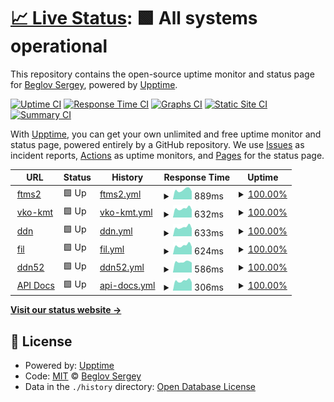 # [📈 Live Status](https://beglov.github.io/upptime): <!--live status--> **🟩 All systems operational**

This repository contains the open-source uptime monitor and status page for [Beglov Sergey](https://beglov.github.io/upptime), powered by [Upptime](https://github.com/upptime/upptime).

[![Uptime CI](https://github.com/beglov/upptime/workflows/Uptime%20CI/badge.svg)](https://github.com/beglov/upptime/actions?query=workflow%3A%22Uptime+CI%22)
[![Response Time CI](https://github.com/beglov/upptime/workflows/Response%20Time%20CI/badge.svg)](https://github.com/beglov/upptime/actions?query=workflow%3A%22Response+Time+CI%22)
[![Graphs CI](https://github.com/beglov/upptime/workflows/Graphs%20CI/badge.svg)](https://github.com/beglov/upptime/actions?query=workflow%3A%22Graphs+CI%22)
[![Static Site CI](https://github.com/beglov/upptime/workflows/Static%20Site%20CI/badge.svg)](https://github.com/beglov/upptime/actions?query=workflow%3A%22Static+Site+CI%22)
[![Summary CI](https://github.com/beglov/upptime/workflows/Summary%20CI/badge.svg)](https://github.com/beglov/upptime/actions?query=workflow%3A%22Summary+CI%22)

With [Upptime](https://upptime.js.org), you can get your own unlimited and free uptime monitor and status page, powered entirely by a GitHub repository. We use [Issues](https://github.com/beglov/upptime/issues) as incident reports, [Actions](https://github.com/beglov/upptime/actions) as uptime monitors, and [Pages](https://beglov.github.io/upptime) for the status page.

<!--start: status pages-->
<!-- This summary is generated by Upptime (https://github.com/upptime/upptime) -->
<!-- Do not edit this manually, your changes will be overwritten -->
<!-- prettier-ignore -->
| URL | Status | History | Response Time | Uptime |
| --- | ------ | ------- | ------------- | ------ |
| <img alt="" src="https://favicons.githubusercontent.com/ftms2.rosminzdrav.ru" height="13"> [ftms2](https://ftms2.rosminzdrav.ru/users/sign_in) | 🟩 Up | [ftms2.yml](https://github.com/beglov/upptime/commits/HEAD/history/ftms2.yml) | <details><summary><img alt="Response time graph" src="./graphs/ftms2/response-time-week.png" height="20"> 889ms</summary><br><a href="https://beglov.github.io/upptime/history/ftms2"><img alt="Response time 905" src="https://img.shields.io/endpoint?url=https%3A%2F%2Fraw.githubusercontent.com%2Fbeglov%2Fupptime%2FHEAD%2Fapi%2Fftms2%2Fresponse-time.json"></a><br><a href="https://beglov.github.io/upptime/history/ftms2"><img alt="24-hour response time 744" src="https://img.shields.io/endpoint?url=https%3A%2F%2Fraw.githubusercontent.com%2Fbeglov%2Fupptime%2FHEAD%2Fapi%2Fftms2%2Fresponse-time-day.json"></a><br><a href="https://beglov.github.io/upptime/history/ftms2"><img alt="7-day response time 889" src="https://img.shields.io/endpoint?url=https%3A%2F%2Fraw.githubusercontent.com%2Fbeglov%2Fupptime%2FHEAD%2Fapi%2Fftms2%2Fresponse-time-week.json"></a><br><a href="https://beglov.github.io/upptime/history/ftms2"><img alt="30-day response time 905" src="https://img.shields.io/endpoint?url=https%3A%2F%2Fraw.githubusercontent.com%2Fbeglov%2Fupptime%2FHEAD%2Fapi%2Fftms2%2Fresponse-time-month.json"></a><br><a href="https://beglov.github.io/upptime/history/ftms2"><img alt="1-year response time 905" src="https://img.shields.io/endpoint?url=https%3A%2F%2Fraw.githubusercontent.com%2Fbeglov%2Fupptime%2FHEAD%2Fapi%2Fftms2%2Fresponse-time-year.json"></a></details> | <details><summary><a href="https://beglov.github.io/upptime/history/ftms2">100.00%</a></summary><a href="https://beglov.github.io/upptime/history/ftms2"><img alt="All-time uptime 100.00%" src="https://img.shields.io/endpoint?url=https%3A%2F%2Fraw.githubusercontent.com%2Fbeglov%2Fupptime%2FHEAD%2Fapi%2Fftms2%2Fuptime.json"></a><br><a href="https://beglov.github.io/upptime/history/ftms2"><img alt="24-hour uptime 100.00%" src="https://img.shields.io/endpoint?url=https%3A%2F%2Fraw.githubusercontent.com%2Fbeglov%2Fupptime%2FHEAD%2Fapi%2Fftms2%2Fuptime-day.json"></a><br><a href="https://beglov.github.io/upptime/history/ftms2"><img alt="7-day uptime 100.00%" src="https://img.shields.io/endpoint?url=https%3A%2F%2Fraw.githubusercontent.com%2Fbeglov%2Fupptime%2FHEAD%2Fapi%2Fftms2%2Fuptime-week.json"></a><br><a href="https://beglov.github.io/upptime/history/ftms2"><img alt="30-day uptime 100.00%" src="https://img.shields.io/endpoint?url=https%3A%2F%2Fraw.githubusercontent.com%2Fbeglov%2Fupptime%2FHEAD%2Fapi%2Fftms2%2Fuptime-month.json"></a><br><a href="https://beglov.github.io/upptime/history/ftms2"><img alt="1-year uptime 100.00%" src="https://img.shields.io/endpoint?url=https%3A%2F%2Fraw.githubusercontent.com%2Fbeglov%2Fupptime%2FHEAD%2Fapi%2Fftms2%2Fuptime-year.json"></a></details>
| <img alt="" src="https://favicons.githubusercontent.com/tms.vko-kmt.ru" height="13"> [vko-kmt](http://tms.vko-kmt.ru/users/sign_in) | 🟩 Up | [vko-kmt.yml](https://github.com/beglov/upptime/commits/HEAD/history/vko-kmt.yml) | <details><summary><img alt="Response time graph" src="./graphs/vko-kmt/response-time-week.png" height="20"> 632ms</summary><br><a href="https://beglov.github.io/upptime/history/vko-kmt"><img alt="Response time 391" src="https://img.shields.io/endpoint?url=https%3A%2F%2Fraw.githubusercontent.com%2Fbeglov%2Fupptime%2FHEAD%2Fapi%2Fvko-kmt%2Fresponse-time.json"></a><br><a href="https://beglov.github.io/upptime/history/vko-kmt"><img alt="24-hour response time 542" src="https://img.shields.io/endpoint?url=https%3A%2F%2Fraw.githubusercontent.com%2Fbeglov%2Fupptime%2FHEAD%2Fapi%2Fvko-kmt%2Fresponse-time-day.json"></a><br><a href="https://beglov.github.io/upptime/history/vko-kmt"><img alt="7-day response time 632" src="https://img.shields.io/endpoint?url=https%3A%2F%2Fraw.githubusercontent.com%2Fbeglov%2Fupptime%2FHEAD%2Fapi%2Fvko-kmt%2Fresponse-time-week.json"></a><br><a href="https://beglov.github.io/upptime/history/vko-kmt"><img alt="30-day response time 526" src="https://img.shields.io/endpoint?url=https%3A%2F%2Fraw.githubusercontent.com%2Fbeglov%2Fupptime%2FHEAD%2Fapi%2Fvko-kmt%2Fresponse-time-month.json"></a><br><a href="https://beglov.github.io/upptime/history/vko-kmt"><img alt="1-year response time 391" src="https://img.shields.io/endpoint?url=https%3A%2F%2Fraw.githubusercontent.com%2Fbeglov%2Fupptime%2FHEAD%2Fapi%2Fvko-kmt%2Fresponse-time-year.json"></a></details> | <details><summary><a href="https://beglov.github.io/upptime/history/vko-kmt">100.00%</a></summary><a href="https://beglov.github.io/upptime/history/vko-kmt"><img alt="All-time uptime 99.94%" src="https://img.shields.io/endpoint?url=https%3A%2F%2Fraw.githubusercontent.com%2Fbeglov%2Fupptime%2FHEAD%2Fapi%2Fvko-kmt%2Fuptime.json"></a><br><a href="https://beglov.github.io/upptime/history/vko-kmt"><img alt="24-hour uptime 100.00%" src="https://img.shields.io/endpoint?url=https%3A%2F%2Fraw.githubusercontent.com%2Fbeglov%2Fupptime%2FHEAD%2Fapi%2Fvko-kmt%2Fuptime-day.json"></a><br><a href="https://beglov.github.io/upptime/history/vko-kmt"><img alt="7-day uptime 100.00%" src="https://img.shields.io/endpoint?url=https%3A%2F%2Fraw.githubusercontent.com%2Fbeglov%2Fupptime%2FHEAD%2Fapi%2Fvko-kmt%2Fuptime-week.json"></a><br><a href="https://beglov.github.io/upptime/history/vko-kmt"><img alt="30-day uptime 99.90%" src="https://img.shields.io/endpoint?url=https%3A%2F%2Fraw.githubusercontent.com%2Fbeglov%2Fupptime%2FHEAD%2Fapi%2Fvko-kmt%2Fuptime-month.json"></a><br><a href="https://beglov.github.io/upptime/history/vko-kmt"><img alt="1-year uptime 99.94%" src="https://img.shields.io/endpoint?url=https%3A%2F%2Fraw.githubusercontent.com%2Fbeglov%2Fupptime%2FHEAD%2Fapi%2Fvko-kmt%2Fuptime-year.json"></a></details>
| <img alt="" src="https://favicons.githubusercontent.com/ddn.vko-kmt.ru" height="13"> [ddn](http://ddn.vko-kmt.ru/users/sign_in) | 🟩 Up | [ddn.yml](https://github.com/beglov/upptime/commits/HEAD/history/ddn.yml) | <details><summary><img alt="Response time graph" src="./graphs/ddn/response-time-week.png" height="20"> 633ms</summary><br><a href="https://beglov.github.io/upptime/history/ddn"><img alt="Response time 669" src="https://img.shields.io/endpoint?url=https%3A%2F%2Fraw.githubusercontent.com%2Fbeglov%2Fupptime%2FHEAD%2Fapi%2Fddn%2Fresponse-time.json"></a><br><a href="https://beglov.github.io/upptime/history/ddn"><img alt="24-hour response time 545" src="https://img.shields.io/endpoint?url=https%3A%2F%2Fraw.githubusercontent.com%2Fbeglov%2Fupptime%2FHEAD%2Fapi%2Fddn%2Fresponse-time-day.json"></a><br><a href="https://beglov.github.io/upptime/history/ddn"><img alt="7-day response time 633" src="https://img.shields.io/endpoint?url=https%3A%2F%2Fraw.githubusercontent.com%2Fbeglov%2Fupptime%2FHEAD%2Fapi%2Fddn%2Fresponse-time-week.json"></a><br><a href="https://beglov.github.io/upptime/history/ddn"><img alt="30-day response time 651" src="https://img.shields.io/endpoint?url=https%3A%2F%2Fraw.githubusercontent.com%2Fbeglov%2Fupptime%2FHEAD%2Fapi%2Fddn%2Fresponse-time-month.json"></a><br><a href="https://beglov.github.io/upptime/history/ddn"><img alt="1-year response time 669" src="https://img.shields.io/endpoint?url=https%3A%2F%2Fraw.githubusercontent.com%2Fbeglov%2Fupptime%2FHEAD%2Fapi%2Fddn%2Fresponse-time-year.json"></a></details> | <details><summary><a href="https://beglov.github.io/upptime/history/ddn">100.00%</a></summary><a href="https://beglov.github.io/upptime/history/ddn"><img alt="All-time uptime 99.96%" src="https://img.shields.io/endpoint?url=https%3A%2F%2Fraw.githubusercontent.com%2Fbeglov%2Fupptime%2FHEAD%2Fapi%2Fddn%2Fuptime.json"></a><br><a href="https://beglov.github.io/upptime/history/ddn"><img alt="24-hour uptime 100.00%" src="https://img.shields.io/endpoint?url=https%3A%2F%2Fraw.githubusercontent.com%2Fbeglov%2Fupptime%2FHEAD%2Fapi%2Fddn%2Fuptime-day.json"></a><br><a href="https://beglov.github.io/upptime/history/ddn"><img alt="7-day uptime 100.00%" src="https://img.shields.io/endpoint?url=https%3A%2F%2Fraw.githubusercontent.com%2Fbeglov%2Fupptime%2FHEAD%2Fapi%2Fddn%2Fuptime-week.json"></a><br><a href="https://beglov.github.io/upptime/history/ddn"><img alt="30-day uptime 99.90%" src="https://img.shields.io/endpoint?url=https%3A%2F%2Fraw.githubusercontent.com%2Fbeglov%2Fupptime%2FHEAD%2Fapi%2Fddn%2Fuptime-month.json"></a><br><a href="https://beglov.github.io/upptime/history/ddn"><img alt="1-year uptime 99.96%" src="https://img.shields.io/endpoint?url=https%3A%2F%2Fraw.githubusercontent.com%2Fbeglov%2Fupptime%2FHEAD%2Fapi%2Fddn%2Fuptime-year.json"></a></details>
| <img alt="" src="https://favicons.githubusercontent.com/fil.vko-kmt.ru" height="13"> [fil](http://fil.vko-kmt.ru/users/sign_in) | 🟩 Up | [fil.yml](https://github.com/beglov/upptime/commits/HEAD/history/fil.yml) | <details><summary><img alt="Response time graph" src="./graphs/fil/response-time-week.png" height="20"> 624ms</summary><br><a href="https://beglov.github.io/upptime/history/fil"><img alt="Response time 595" src="https://img.shields.io/endpoint?url=https%3A%2F%2Fraw.githubusercontent.com%2Fbeglov%2Fupptime%2FHEAD%2Fapi%2Ffil%2Fresponse-time.json"></a><br><a href="https://beglov.github.io/upptime/history/fil"><img alt="24-hour response time 531" src="https://img.shields.io/endpoint?url=https%3A%2F%2Fraw.githubusercontent.com%2Fbeglov%2Fupptime%2FHEAD%2Fapi%2Ffil%2Fresponse-time-day.json"></a><br><a href="https://beglov.github.io/upptime/history/fil"><img alt="7-day response time 624" src="https://img.shields.io/endpoint?url=https%3A%2F%2Fraw.githubusercontent.com%2Fbeglov%2Fupptime%2FHEAD%2Fapi%2Ffil%2Fresponse-time-week.json"></a><br><a href="https://beglov.github.io/upptime/history/fil"><img alt="30-day response time 595" src="https://img.shields.io/endpoint?url=https%3A%2F%2Fraw.githubusercontent.com%2Fbeglov%2Fupptime%2FHEAD%2Fapi%2Ffil%2Fresponse-time-month.json"></a><br><a href="https://beglov.github.io/upptime/history/fil"><img alt="1-year response time 595" src="https://img.shields.io/endpoint?url=https%3A%2F%2Fraw.githubusercontent.com%2Fbeglov%2Fupptime%2FHEAD%2Fapi%2Ffil%2Fresponse-time-year.json"></a></details> | <details><summary><a href="https://beglov.github.io/upptime/history/fil">100.00%</a></summary><a href="https://beglov.github.io/upptime/history/fil"><img alt="All-time uptime 100.00%" src="https://img.shields.io/endpoint?url=https%3A%2F%2Fraw.githubusercontent.com%2Fbeglov%2Fupptime%2FHEAD%2Fapi%2Ffil%2Fuptime.json"></a><br><a href="https://beglov.github.io/upptime/history/fil"><img alt="24-hour uptime 100.00%" src="https://img.shields.io/endpoint?url=https%3A%2F%2Fraw.githubusercontent.com%2Fbeglov%2Fupptime%2FHEAD%2Fapi%2Ffil%2Fuptime-day.json"></a><br><a href="https://beglov.github.io/upptime/history/fil"><img alt="7-day uptime 100.00%" src="https://img.shields.io/endpoint?url=https%3A%2F%2Fraw.githubusercontent.com%2Fbeglov%2Fupptime%2FHEAD%2Fapi%2Ffil%2Fuptime-week.json"></a><br><a href="https://beglov.github.io/upptime/history/fil"><img alt="30-day uptime 100.00%" src="https://img.shields.io/endpoint?url=https%3A%2F%2Fraw.githubusercontent.com%2Fbeglov%2Fupptime%2FHEAD%2Fapi%2Ffil%2Fuptime-month.json"></a><br><a href="https://beglov.github.io/upptime/history/fil"><img alt="1-year uptime 100.00%" src="https://img.shields.io/endpoint?url=https%3A%2F%2Fraw.githubusercontent.com%2Fbeglov%2Fupptime%2FHEAD%2Fapi%2Ffil%2Fuptime-year.json"></a></details>
| <img alt="" src="https://favicons.githubusercontent.com/ddn52.vko-kmt.ru" height="13"> [ddn52](http://ddn52.vko-kmt.ru/users/sign_in) | 🟩 Up | [ddn52.yml](https://github.com/beglov/upptime/commits/HEAD/history/ddn52.yml) | <details><summary><img alt="Response time graph" src="./graphs/ddn52/response-time-week.png" height="20"> 586ms</summary><br><a href="https://beglov.github.io/upptime/history/ddn52"><img alt="Response time 590" src="https://img.shields.io/endpoint?url=https%3A%2F%2Fraw.githubusercontent.com%2Fbeglov%2Fupptime%2FHEAD%2Fapi%2Fddn52%2Fresponse-time.json"></a><br><a href="https://beglov.github.io/upptime/history/ddn52"><img alt="24-hour response time 541" src="https://img.shields.io/endpoint?url=https%3A%2F%2Fraw.githubusercontent.com%2Fbeglov%2Fupptime%2FHEAD%2Fapi%2Fddn52%2Fresponse-time-day.json"></a><br><a href="https://beglov.github.io/upptime/history/ddn52"><img alt="7-day response time 586" src="https://img.shields.io/endpoint?url=https%3A%2F%2Fraw.githubusercontent.com%2Fbeglov%2Fupptime%2FHEAD%2Fapi%2Fddn52%2Fresponse-time-week.json"></a><br><a href="https://beglov.github.io/upptime/history/ddn52"><img alt="30-day response time 590" src="https://img.shields.io/endpoint?url=https%3A%2F%2Fraw.githubusercontent.com%2Fbeglov%2Fupptime%2FHEAD%2Fapi%2Fddn52%2Fresponse-time-month.json"></a><br><a href="https://beglov.github.io/upptime/history/ddn52"><img alt="1-year response time 590" src="https://img.shields.io/endpoint?url=https%3A%2F%2Fraw.githubusercontent.com%2Fbeglov%2Fupptime%2FHEAD%2Fapi%2Fddn52%2Fresponse-time-year.json"></a></details> | <details><summary><a href="https://beglov.github.io/upptime/history/ddn52">100.00%</a></summary><a href="https://beglov.github.io/upptime/history/ddn52"><img alt="All-time uptime 100.00%" src="https://img.shields.io/endpoint?url=https%3A%2F%2Fraw.githubusercontent.com%2Fbeglov%2Fupptime%2FHEAD%2Fapi%2Fddn52%2Fuptime.json"></a><br><a href="https://beglov.github.io/upptime/history/ddn52"><img alt="24-hour uptime 100.00%" src="https://img.shields.io/endpoint?url=https%3A%2F%2Fraw.githubusercontent.com%2Fbeglov%2Fupptime%2FHEAD%2Fapi%2Fddn52%2Fuptime-day.json"></a><br><a href="https://beglov.github.io/upptime/history/ddn52"><img alt="7-day uptime 100.00%" src="https://img.shields.io/endpoint?url=https%3A%2F%2Fraw.githubusercontent.com%2Fbeglov%2Fupptime%2FHEAD%2Fapi%2Fddn52%2Fuptime-week.json"></a><br><a href="https://beglov.github.io/upptime/history/ddn52"><img alt="30-day uptime 100.00%" src="https://img.shields.io/endpoint?url=https%3A%2F%2Fraw.githubusercontent.com%2Fbeglov%2Fupptime%2FHEAD%2Fapi%2Fddn52%2Fuptime-month.json"></a><br><a href="https://beglov.github.io/upptime/history/ddn52"><img alt="1-year uptime 100.00%" src="https://img.shields.io/endpoint?url=https%3A%2F%2Fraw.githubusercontent.com%2Fbeglov%2Fupptime%2FHEAD%2Fapi%2Fddn52%2Fuptime-year.json"></a></details>
| <img alt="" src="https://favicons.githubusercontent.com/tms.vko-kmt.ru" height="13"> [API Docs](http://tms.vko-kmt.ru:8080/) | 🟩 Up | [api-docs.yml](https://github.com/beglov/upptime/commits/HEAD/history/api-docs.yml) | <details><summary><img alt="Response time graph" src="./graphs/api-docs/response-time-week.png" height="20"> 306ms</summary><br><a href="https://beglov.github.io/upptime/history/api-docs"><img alt="Response time 550" src="https://img.shields.io/endpoint?url=https%3A%2F%2Fraw.githubusercontent.com%2Fbeglov%2Fupptime%2FHEAD%2Fapi%2Fapi-docs%2Fresponse-time.json"></a><br><a href="https://beglov.github.io/upptime/history/api-docs"><img alt="24-hour response time 263" src="https://img.shields.io/endpoint?url=https%3A%2F%2Fraw.githubusercontent.com%2Fbeglov%2Fupptime%2FHEAD%2Fapi%2Fapi-docs%2Fresponse-time-day.json"></a><br><a href="https://beglov.github.io/upptime/history/api-docs"><img alt="7-day response time 306" src="https://img.shields.io/endpoint?url=https%3A%2F%2Fraw.githubusercontent.com%2Fbeglov%2Fupptime%2FHEAD%2Fapi%2Fapi-docs%2Fresponse-time-week.json"></a><br><a href="https://beglov.github.io/upptime/history/api-docs"><img alt="30-day response time 440" src="https://img.shields.io/endpoint?url=https%3A%2F%2Fraw.githubusercontent.com%2Fbeglov%2Fupptime%2FHEAD%2Fapi%2Fapi-docs%2Fresponse-time-month.json"></a><br><a href="https://beglov.github.io/upptime/history/api-docs"><img alt="1-year response time 550" src="https://img.shields.io/endpoint?url=https%3A%2F%2Fraw.githubusercontent.com%2Fbeglov%2Fupptime%2FHEAD%2Fapi%2Fapi-docs%2Fresponse-time-year.json"></a></details> | <details><summary><a href="https://beglov.github.io/upptime/history/api-docs">100.00%</a></summary><a href="https://beglov.github.io/upptime/history/api-docs"><img alt="All-time uptime 99.96%" src="https://img.shields.io/endpoint?url=https%3A%2F%2Fraw.githubusercontent.com%2Fbeglov%2Fupptime%2FHEAD%2Fapi%2Fapi-docs%2Fuptime.json"></a><br><a href="https://beglov.github.io/upptime/history/api-docs"><img alt="24-hour uptime 100.00%" src="https://img.shields.io/endpoint?url=https%3A%2F%2Fraw.githubusercontent.com%2Fbeglov%2Fupptime%2FHEAD%2Fapi%2Fapi-docs%2Fuptime-day.json"></a><br><a href="https://beglov.github.io/upptime/history/api-docs"><img alt="7-day uptime 100.00%" src="https://img.shields.io/endpoint?url=https%3A%2F%2Fraw.githubusercontent.com%2Fbeglov%2Fupptime%2FHEAD%2Fapi%2Fapi-docs%2Fuptime-week.json"></a><br><a href="https://beglov.github.io/upptime/history/api-docs"><img alt="30-day uptime 100.00%" src="https://img.shields.io/endpoint?url=https%3A%2F%2Fraw.githubusercontent.com%2Fbeglov%2Fupptime%2FHEAD%2Fapi%2Fapi-docs%2Fuptime-month.json"></a><br><a href="https://beglov.github.io/upptime/history/api-docs"><img alt="1-year uptime 99.96%" src="https://img.shields.io/endpoint?url=https%3A%2F%2Fraw.githubusercontent.com%2Fbeglov%2Fupptime%2FHEAD%2Fapi%2Fapi-docs%2Fuptime-year.json"></a></details>

<!--end: status pages-->

[**Visit our status website →**](https://beglov.github.io/upptime)

## 📄 License

- Powered by: [Upptime](https://github.com/upptime/upptime)
- Code: [MIT](./LICENSE) © [Beglov Sergey](https://beglov.github.io/upptime)
- Data in the `./history` directory: [Open Database License](https://opendatacommons.org/licenses/odbl/1-0/)
